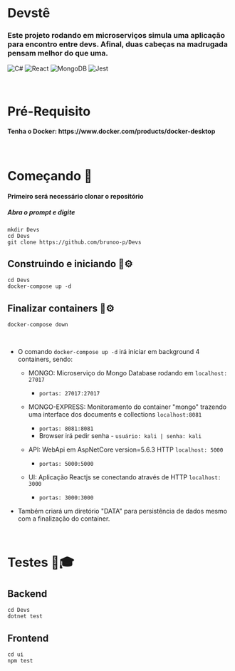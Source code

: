 # Devstê 
<h3>Este projeto rodando em microserviços simula uma aplicação para encontro entre devs. Afinal, duas cabeças na madrugada pensam melhor do que uma. </h3>
<p>
  <img alt="C#" src="https://img.shields.io/badge/C%23-239120?style=for-the-badge&logo=c-sharp&logoColor=white"/>
  <img alt="React" src="https://img.shields.io/badge/react-%2320232a.svg?style=for-the-badge&logo=react&logoColor=%2361DAFB"/>
  <img alt="MongoDB" src ="https://img.shields.io/badge/MongoDB-%234ea94b.svg?style=for-the-badge&logo=mongodb&logoColor=white"/>
  <img alt="Jest" src="https://img.shields.io/badge/-jest-%23C21325?style=for-the-badge&logo=jest&logoColor=white"/>
</p>
<br/>

# Pré-Requisito
<h4>Tenha o Docker: https://www.docker.com/products/docker-desktop</h4>

<br/>

# Começando 🚀
<h4>Primeiro será necessário clonar o repositório</h4>
  <h5>Abra o prompt e digite</h5>
  
```shel
mkdir Devs
cd Devs
git clone https://github.com/brunoo-p/Devs
```

## Construindo e iniciando 🔧⚙
```shel
cd Devs
docker-compose up -d
```

## Finalizar containers 🔧⚙
```shel
docker-compose down
```
<br/>

- O comando ``` docker-compose up -d ``` irá iniciar em background 4 containers, sendo:

  - MONGO: Microserviço do Mongo Database rodando em ``localhost: 27017``
      - ``portas: 27017:27017``
      
  - MONGO-EXPRESS: Monitoramento do container "mongo" trazendo uma interface dos documents e collections ```localhost:8081```
      - ``portas: 8081:8081``
      - Browser irá pedir senha -  ``usuário: kali | senha: kali``
      
  - API: WebApi em AspNetCore version=5.6.3  HTTP ``localhost: 5000``
      - ``portas: 5000:5000``
      
  - UI: Aplicação Reactjs  se conectando através de HTTP ``localhost: 3000``
      - ``portas: 3000:3000``
      
 
 - Também criará um diretório "DATA" para persistência de dados mesmo com a finalização do container.
 
 
<br/>
  


# Testes 🚦🎓

## Backend
```shel
cd Devs
dotnet test
```
## Frontend
```shel
cd ui
npm test
```
